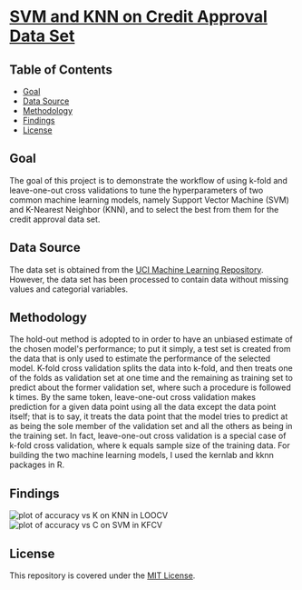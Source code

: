 # [SVM and KNN on Credit Approval Data Set](https://alfred-kctang.github.io/credit-approval/)

## Table of Contents

* [Goal](#goal)
* [Data Source](#datasource)
* [Methodology](#methodology)
* [Findings](#findings)
* [License](#license)

## Goal

The goal of this project is to demonstrate the workflow of using k-fold and leave-one-out cross validations to tune the hyperparameters of two common machine learning models, namely Support Vector Machine (SVM) and K-Nearest Neighbor (KNN), and to select the best from them for the credit approval data set.

## Data Source

The data set is obtained from the [UCI Machine Learning Repository](https://archive.ics.uci.edu/ml/datasets/Credit+Approval). However, the data set has been processed to contain data without missing values and categorial variables.

## Methodology

The hold-out method is adopted to in order to have an unbiased estimate of the chosen model's performance; to put it simply, a test set is created from the data that is only used to estimate the performance of the selected model. K-fold cross validation splits the data into k-fold, and then treats one of the folds as validation set at one time and the remaining as training set to predict about the former validation set, where such a procedure is followed k times. By the same token, leave-one-out cross validation makes prediction for a given data point using all the data except the data point itself; that is to say, it treats the data point that the model tries to predict at as being the sole member of the validation set and all the others as being in the training set. In fact, leave-one-out cross validation is a special case of k-fold cross validation, where k equals sample size of the training data. For building the two machine learning models, I used the kernlab and kknn packages in R.

## Findings

![plot of accuracy vs K on KNN in LOOCV](https://github.com/alfred-kctang/credit-approval/blob/master/KNN.png)
![plot of accuracy vs C on SVM in KFCV](https://github.com/alfred-kctang/credit-approval/blob/master/SVM.png)

## License

This repository is covered under the [MIT License](https://github.com/alfred-kctang/credit-approval/blob/master/LICENSE).
